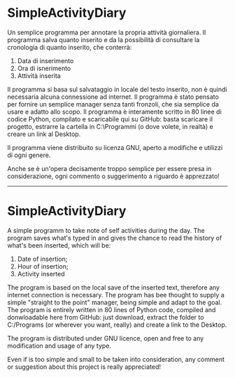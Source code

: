 # SimpleActivityDiary

Un semplice programma per annotare la propria attività giornaliera.
Il programma salva quanto inserito e da la possibilità di consultare la cronologia di quanto inserito, che conterrà:
1. Data di inserimento
2. Ora di isnerimento
3. Attività inserita

Il programma si basa sul salvataggio in locale del testo inserito, non è quindi necessaria alcuna connessione ad internet.
Il programma è stato pensato per fornire un semplice manager senza tanti fronzoli, che sia semplice da usare e adatto allo scopo.
Il programma è interamente scritto in 80 linee di codice Python, compilato e scaricabile qui su GitHub: basta scaricare il progetto,
estrarre la cartella in C:\Programmi (o dove volete, in realtà) e creare un link al Desktop.

Il programma viene distribuito su licenza GNU, aperto a modifiche e utilizzi di ogni genere.

Anche se è un'opera decisamente troppo semplice per essere presa in considerazione, ogni commento o suggerimento a riguardo è apprezzato!

***

# SimpleActivityDiary

A simple programm to take note of self activities during the day.
The program saves what's typed in and gives the chance to read the history of what's been inserted, which will be:
1. Date of insertion;
2. Hour of insertion;
3. Activity inserted

The program is based on the local save of the inserted text, therefore any internet connection is necessary.
The program has bee thought to supply a simple "straight to the point" manager, being simple and adapt to the goal.
The program is entirely written in 80 lines of Python code, compiled and donwloadable here from GitHub: just download,
extract the folder to C:/Programs (or wherever you want, really) and create a link to the Desktop.

The program is distributed under GNU licence, open and free to any modification and usage of any type.

Even if is too simple and small to be taken into consideration, any comment or suggestion about this project is really appreciated!

